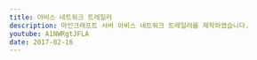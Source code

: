 ```yaml
---
title: 아비스 네트워크 트레일러
description: 마인크래프트 서버 아비스 네트워크 트레일러를 제작하였습니다.
youtube: A1NWRgtJFLA
date: 2017-02-16
---
```

